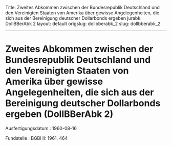Title: Zweites Abkommen zwischen der Bundesrepublik Deutschland und den Vereinigten
  Staaten von Amerika über gewisse Angelegenheiten, die sich aus der Bereinigung deutscher
  Dollarbonds ergeben
jurabk: DollBBerAbk 2
layout: default
origslug: dollbberabk_2
slug: dollbberabk_2

---

# Zweites Abkommen zwischen der Bundesrepublik Deutschland und den Vereinigten Staaten von Amerika über gewisse Angelegenheiten, die sich aus der Bereinigung deutscher Dollarbonds ergeben (DollBBerAbk 2)

Ausfertigungsdatum
:   1960-08-16

Fundstelle
:   BGBl II: 1961, 464

